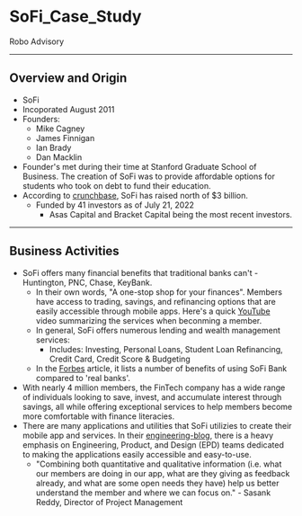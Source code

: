 # SoFi_Case_Study
Robo Advisory

---

## Overview and Origin
* SoFi
* Incoporated August 2011
* Founders:
    * Mike Cagney
    * James Finnigan
    * Ian Brady
    * Dan Macklin
* Founder's met during their time at Stanford Graduate School of Business. The creation of SoFi was to provide affordable options for students who took on debt to fund their education.
* According to [crunchbase](https://www.crunchbase.com/organization/social-finance/company_financials), SoFi has raised north of $3 billion.
    * Funded by 41 investors as of July 21, 2022
        * Asas Capital and Bracket Capital being the most recent investors.

---

## Business Activities
* SoFi offers many financial benefits that traditional banks can't - Huntington, PNC, Chase, KeyBank.
    * In their own words, "A one-stop shop for your finances". Members have access to trading, savings, and refinancing options that are easily accessible through mobile apps.
        Here's a quick [YouTube](https://www.youtube.com/watch?v=T6nDrDecra4&t=25s) video summarizing the services when beconming a member.
    * In general, SoFi offers numerous lending and wealth management services:
        * Includes: Investing, Personal Loans, Student Loan Refinancing, Credit Card, Credit Score & Budgeting
    * In the [Forbes](https://www.forbes.com/advisor/banking/sofi-bank-review/) article, it lists a number of benefits of using SoFi Bank compared to 'real banks'.
* With nearly 4 million members, the FinTech company has a wide range of individuals looking to save, invest, and accumulate interest through savings, all while offering exceptional services to help members become more comfortable with finance literacies.
* There are many applications and utilities that SoFi utilizies to create their mobile app and services. In their [engineering-blog](https://sofietyblog.sofi.com/behind-the-app-part-2-the-conductor), there is a heavy emphasis on Engineering, Product, and Design (EPD) teams dedicated to making the applications easily accessible and easy-to-use.
    * "Combining both quantitative and qualitative information (i.e. what our members are doing in our app, what are they giving as feedback already, and what are some open needs they have) help us better understand the member and where we can focus on." - Sasank Reddy, Director of Project Management


